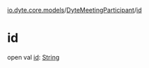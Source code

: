 [io.dyte.core.models](../index.md)/[DyteMeetingParticipant](index.md)/[id](id.md)

# id


open val [id](id.md): [String](https://kotlinlang.org/api/latest/jvm/stdlib/kotlin/-string/index.html)

